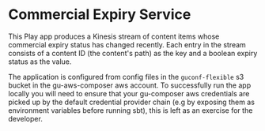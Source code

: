 # Commercial Expiry Service

This Play app produces a Kinesis stream of content items whose commercial expiry status has changed recently. 
Each entry in the stream consists of a content ID (the content's path) as the key and a boolean expiry status as the value.

The application is configured from config files in the `guconf-flexible` s3 bucket in the gu-aws-composer aws account. To successfully
run the app locally you will need to ensure that your gu-composer aws credentials are picked up by the default credential provider chain 
(e.g by exposing them as environment variables before running sbt), this is left as an exercise for the developer.

